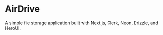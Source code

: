 # AirDrive

A simple file storage application built with Next.js, Clerk, Neon, Drizzle, and HeroUI.


